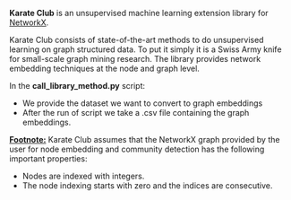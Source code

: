 **Karate Club** is an unsupervised machine learning extension library for [NetworkX](https://networkx.org/).

Karate Club consists of state-of-the-art methods to do unsupervised learning on graph structured data. 
To put it simply it is a Swiss Army knife for small-scale graph mining research. The library provides network embedding techniques at the node and graph level.

In the **call_library_method.py** script:
* We provide the dataset we want to convert to graph embeddings
* After the run of script we take a .csv file containing the graph embeddings.

<u>**Footnote:**</u>
Karate Club assumes that the NetworkX graph provided by the user for node embedding and community detection has the following important properties:
* Nodes are indexed with integers.
* The node indexing starts with zero and the indices are consecutive.